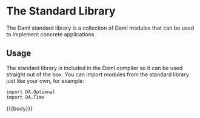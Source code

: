 
# The Standard Library

The Daml standard library is a collection of Daml modules that can be used to implement concrete applications.

## Usage

The standard library is included in the Daml compiler so it can
be used straight out of the box. You can import modules from the standard library just like your own, for example:

```
import DA.Optional
import DA.Time
```

{{{body}}}
